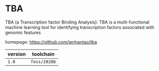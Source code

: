 # TBA

TBA (a Transcription factor Binding Analysis): TBA is a multi-functional machine learning tool for identifying  transcription factors associated with genomic features

*homepage*: <https://github.com/jenhantao/tba>

version | toolchain
--------|----------
``1.0`` | ``foss/2020b``

